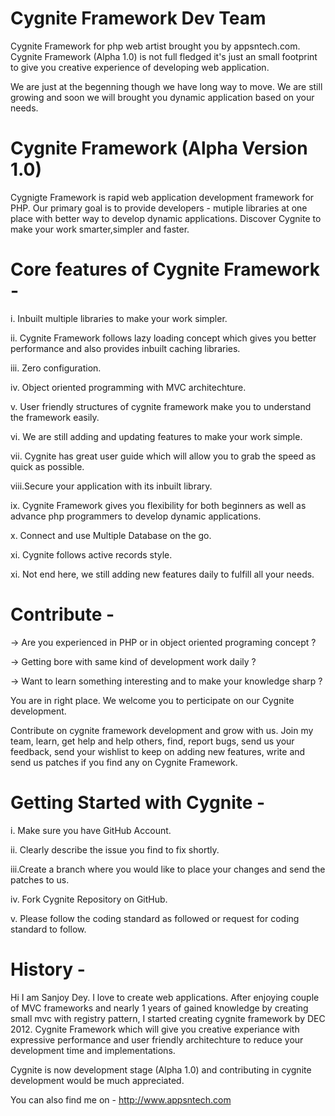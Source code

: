 Cygnite Framework Dev Team
=====================
Cygnite Framework for php web artist brought you by appsntech.com. Cygnite Framework (Alpha 1.0) is 
not full fledged it's just an small footprint to give you creative experience of developing web application.

We are just at the begenning though we have long way to move. We are still growing and soon we will brought you dynamic application based on your needs.


Cygnite Framework (Alpha Version 1.0)
============================

Cygnigte Framework is rapid web application development framework for PHP. Our primary goal is to provide developers - mutiple libraries
at one place with better way to develop dynamic applications. Discover Cygnite to make your work smarter,simpler and faster.


Core features of Cygnite Framework -
==========================

i. Inbuilt multiple libraries to make your work simpler.

ii. Cygnite Framework follows lazy loading concept which gives you better performance and also provides inbuilt caching libraries.

iii. Zero configuration.

iv. Object oriented programming with MVC architechture.

v. User friendly structures of cygnite framework make you to understand the framework easily.

vi. We are still adding and updating features to make your work simple.

vii. Cygnite has great user guide which will allow you to grab the speed as quick as possible.

viii.Secure your application with its inbuilt library.

ix. Cygnite Framework gives you flexibility for both beginners as well as advance php programmers to develop dynamic applications.

x. Connect and use Multiple Database on the go.

xi. Cygnite follows active records style.

xi. Not end here, we still adding new features daily to fulfill all your needs.


Contribute -
========

-> Are you experienced in PHP or in object oriented programing concept ? 

-> Getting bore with same kind of development work daily ?

-> Want to learn something interesting and to make your knowledge sharp ?

You are in right place. We welcome you to perticipate on our Cygnite development. 

Contribute on cygnite framework development and grow with us. Join my team, learn, get help and help others, find, report
bugs, send us your feedback, send your wishlist to keep on adding new features, write and send us patches if you find any 
on Cygnite Framework. 


Getting Started with Cygnite -
============================
i.  Make sure you have GitHub Account.

ii. Clearly describe the issue you find to fix shortly.

iii.Create a branch where you would like to place your changes and send the patches to us.

iv. Fork Cygnite Repository on GitHub.

v. Please follow the coding standard as followed or request for coding standard to follow. 


History -
=======
Hi I am Sanjoy Dey. I love to create web applications. After enjoying couple of MVC frameworks and nearly 1 years of gained knowledge by creating small mvc with registry pattern, 
I started creating cygnite framework by DEC 2012. Cygnite Framework which will give you creative experiance with expressive performance and user friendly architechture to 
reduce your development time and implementations.

Cygnite is now development stage (Alpha 1.0) and contributing in cygnite development would be much appreciated.

You can also find me on - http://www.appsntech.com







